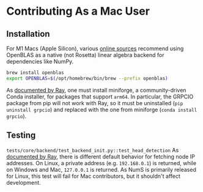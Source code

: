 # Contributing As a Mac User

## Installation

For M1 Macs (Apple Silicon), various [online sources](https://github.com/scipy/scipy/issues/13409) recommend using OpenBLAS as a native (not Rosetta) linear algebra backend for dependencies like NumPy.
```sh
brew install openblas
export OPENBLAS=$(/opt/homebrew/bin/brew --prefix openblas)
```

As [documented by Ray](https://docs.ray.io/en/latest/ray-overview/installation.html#m1-mac-apple-silicon-support), one must install miniforge, a community-driven Conda installer, for packages that support `arm64`. In particular, the GRPCIO package from pip will not work with Ray, so it must be uninstalled (`pip uninstall grpcio`) and replaced with the one from miniforge (`conda install grpcio`).


## Testing

`tests/core/backend/test_backend_init.py::test_head_detection`
As [documented by Ray](https://github.com/ray-project/ray/issues/24130), there is different default behavior for fetching node IP addresses. On Linux, a private address (e.g. `192.168.0.1`) is returned, while on Windows and Mac, `127.0.0.1` is returned. As NumS is primarily released for Linux, this test will fail for Mac contributors, but it shouldn't affect development.
